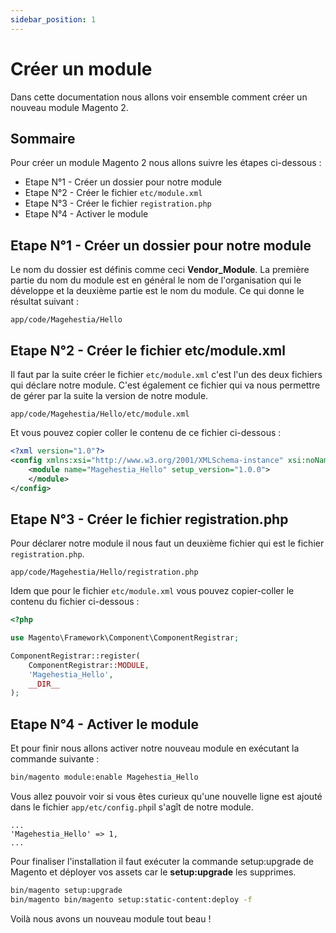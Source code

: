 ```yaml
---
sidebar_position: 1
---
```


# Créer un module

Dans cette documentation nous allons voir ensemble comment créer un nouveau module Magento 2.

## Sommaire

Pour créer un module Magento 2 nous allons suivre les étapes ci-dessous :

- Etape N°1 - Créer un dossier pour notre module
- Etape N°2 - Créer le fichier `etc/module.xml`
- Etape N°3 - Créer le fichier `registration.php`
- Etape N°4 - Activer le module

## Etape N°1 - Créer un dossier pour notre module

Le nom du dossier est définis comme ceci **Vendor_Module**. La première partie du nom du module est en général le nom de l'organisation qui le développe et la deuxième partie est le nom du module. Ce qui donne le résultat suivant :

```file
app/code/Magehestia/Hello
```

## Etape N°2 - Créer le fichier etc/module.xml

Il faut par la suite créer le fichier `etc/module.xml` c'est l'un des deux fichiers qui déclare notre module. C'est également ce fichier qui va nous permettre de gérer par la suite la version de notre module.

```file
app/code/Magehestia/Hello/etc/module.xml
```

Et vous pouvez copier coller le contenu de ce fichier ci-dessous :

```xml title="etc/module.xml"
<?xml version="1.0"?>
<config xmlns:xsi="http://www.w3.org/2001/XMLSchema-instance" xsi:noNamespaceSchemaLocation="urn:magento:framework:Module/etc/module.xsd">
    <module name="Magehestia_Hello" setup_version="1.0.0">
    </module>
</config>
```

## Etape N°3 - Créer le fichier registration.php

Pour déclarer notre module il nous faut un deuxième fichier qui est le fichier `registration.php`. 

```file
app/code/Magehestia/Hello/registration.php
```

Idem que pour le fichier `etc/module.xml` vous pouvez copier-coller le contenu du fichier ci-dessous :

```php title="registration.php"
<?php

use Magento\Framework\Component\ComponentRegistrar;

ComponentRegistrar::register(
    ComponentRegistrar::MODULE,
    'Magehestia_Hello',
    __DIR__
);
```

## Etape N°4 - Activer le module

Et pour finir nous allons activer notre nouveau module en exécutant la commande suivante : 

```bash
bin/magento module:enable Magehestia_Hello
```

Vous allez pouvoir voir si vous êtes curieux qu'une nouvelle ligne est ajouté dans le fichier `app/etc/config.php`il s'agît de notre module.

```code title="app/etc/config.php"
...
'Magehestia_Hello' => 1, 
...
```

Pour finaliser l'installation il faut exécuter la commande setup:upgrade de Magento et déployer vos assets car le **setup:upgrade** les supprimes.

```bash
bin/magento setup:upgrade
bin/magento bin/magento setup:static-content:deploy -f
```

Voilà nous avons un nouveau module tout beau !
